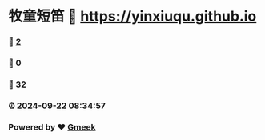 # 牧童短笛 :link: https://yinxiuqu.github.io 
### :page_facing_up: [2](https://yinxiuqu.github.io/tag.html) 
### :speech_balloon: 0 
### :hibiscus: 32 
### :alarm_clock: 2024-09-22 08:34:57 
### Powered by :heart: [Gmeek](https://github.com/Meekdai/Gmeek)
